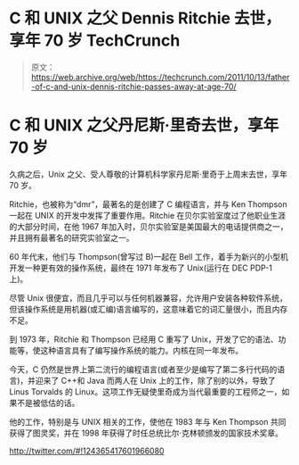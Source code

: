 # C 和 UNIX 之父 Dennis Ritchie 去世，享年 70 岁 TechCrunch

> 原文：<https://web.archive.org/web/https://techcrunch.com/2011/10/13/father-of-c-and-unix-dennis-ritchie-passes-away-at-age-70/>

# C 和 UNIX 之父丹尼斯·里奇去世，享年 70 岁

久病之后，Unix 之父、受人尊敬的计算机科学家丹尼斯·里奇于上周末去世，享年 70 岁。

Ritchie，也被称为“dmr”，最著名的是创建了 C 编程语言，并与 Ken Thompson 一起在 UNIX 的开发中发挥了重要作用。Ritchie 在贝尔实验室度过了他职业生涯的大部分时间，在他 1967 年加入时，贝尔实验室是美国最大的电话提供商之一，并且拥有最著名的研究实验室之一。

60 年代末，他们与 Thompson(曾写过 B)一起在 Bell 工作，着手为新兴的小型机开发一种更有效的操作系统，最终在 1971 年发布了 Unix(运行在 DEC PDP-1 上)。

尽管 Unix 很便宜，而且几乎可以与任何机器兼容，允许用户安装各种软件系统，但该操作系统是用机器(或汇编)语言编写的，这意味着它的词汇量很小，而且内存不足。

到 1973 年，Ritchie 和 Thompson 已经用 C 重写了 Unix，开发了它的语法、功能等，使这种语言具有了编写操作系统的能力。内核在同一年发布。

今天，C 仍然是世界上第二流行的编程语言(或者至少是编写了第二多行代码的语言)，并迎来了 C++和 Java 而两人在 Unix 上的工作，除了别的以外，导致了 Linus Torvalds 的 Linux。这项工作无疑使里奇成为当代最重要的工程师之一，如果不是被低估的话。

他的工作，特别是与 UNIX 相关的工作，使他在 1983 年与 Ken Thompson 共同获得了图灵奖，并在 1998 年获得了时任总统比尔·克林顿颁发的国家技术奖章。

http://twitter.com/#!124365417601966080